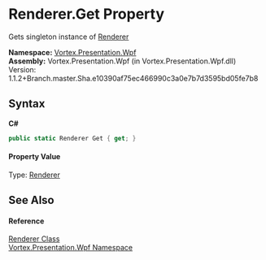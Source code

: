 # Renderer.Get Property 
 

Gets singleton instance of <a href="T_Vortex_Presentation_Wpf_Renderer.md">Renderer</a>

**Namespace:**&nbsp;<a href="N_Vortex_Presentation_Wpf.md">Vortex.Presentation.Wpf</a><br />**Assembly:**&nbsp;Vortex.Presentation.Wpf (in Vortex.Presentation.Wpf.dll) Version: 1.1.2+Branch.master.Sha.e10390af75ec466990c3a0e7b7d3595bd05fe7b8

## Syntax

**C#**<br />
``` C#
public static Renderer Get { get; }
```


#### Property Value
Type: <a href="T_Vortex_Presentation_Wpf_Renderer.md">Renderer</a>

## See Also


#### Reference
<a href="T_Vortex_Presentation_Wpf_Renderer.md">Renderer Class</a><br /><a href="N_Vortex_Presentation_Wpf.md">Vortex.Presentation.Wpf Namespace</a><br />